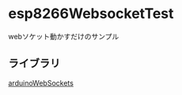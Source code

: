 # esp8266WebsocketTest
webソケット動かすだけのサンプル
## ライブラリ
[arduinoWebSockets](https://github.com/Links2004/arduinoWebSockets)
